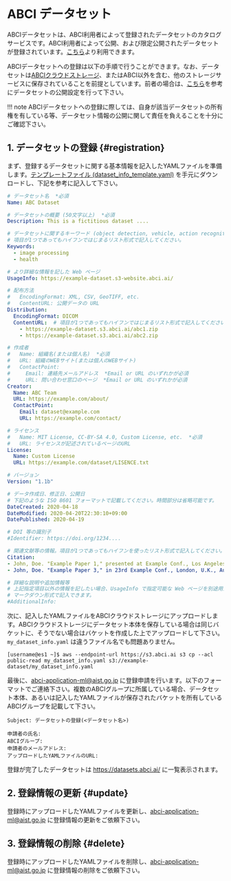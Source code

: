 
# ABCI データセット

ABCIデータセットは、ABCI利用者によって登録されたデータセットのカタログサービスです。ABCI利用者によって公開、および限定公開されたデータセットが登録されています。[こちら](https://datasets.abci.ai)より利用できます。

ABCIデータセットへの登録は以下の手順で行うことができます。なお、データセットは[ABCIクラウドストレージ](abci-cloudstorage.md)、またはABCI以外を含む、他のストレージサービスに保存されていることを前提としています。前者の場合は、[こちら](abci-cloudstorage/publishing-datasets.md)を参考にデータセットの公開設定を行って下さい。

!!! note
    ABCIデータセットへの登録に際しては、自身が該当データセットの所有権を有している等、データセット情報の公開に関して責任を負えることを十分にご確認下さい。


## 1. データセットの登録 {#registration}

まず、登録するデータセットに関する基本情報を記入したYAMLファイルを準備します。[テンプレートファイル (dataset_info_template.yaml)](https://datasets.abci.ai/dataset_info_template.yaml) を手元にダウンロードし、下記を参考に記入して下さい。

<!--UsageInfo には、後述の index.html または別途用意するページの URL を記入します。UsageInfo には、データファイルまたはデータファイルのリストが記載されているページの URL を記入します。-->

```yaml
# データセット名  *必須
Name: ABC Dataset

# データセットの概要 (50文字以上)  *必須
Description: This is a fictitious dataset ....

# データセットに関するキーワード (object detection, vehicle, action recognition, earth observation, etc.)  *必須
# 項目が1つであってもハイフンではじまるリスト形式で記入してください。
Keywords:
  - image processing
  - health

# より詳細な情報を記した Web ページ
UsageInfo: https://example-dataset.s3-website.abci.ai/

# 配布方法
#   EncodingFormat: XML, CSV, GeoTIFF, etc.
#   ContentURL: 公開データの URL
Distribution:
  EncodingFormat: DICOM
  ContentURL:  # 項目が1つであってもハイフンではじまるリスト形式で記入してください。
    - https://example-dataset.s3.abci.ai/abc1.zip
    - https://example-dataset.s3.abci.ai/abc2.zip

# 作成者
#   Name: 組織名(または個人名)  *必須
#   URL: 組織のWEBサイト(または個人のWEBサイト)
#   ContactPoint:
#     Email: 連絡先メールアドレス  *Email or URL のいずれかが必須
#     URL: 問い合わせ窓口のページ  *Email or URL のいずれかが必須
Creator:
  Name: ABC Team
  URL: https://example.com/about/
  ContactPoint:
    Email: dataset@example.com
    URL: https://example.com/contact/

# ライセンス
#   Name: MIT License, CC-BY-SA 4.0, Custom License, etc.  *必須
#   URL: ライセンスが記述されているページのURL
License:
  Name: Custom License
  URL: https://example.com/dataset/LISENCE.txt

# バージョン
Version: "1.1b"

# データ作成日、修正日、公開日
# 下記のような ISO 8601 フォーマットで記載してください。時間部分は省略可能です。
DateCreated: 2020-04-18
DateModified: 2020-04-20T22:30:10+09:00
DatePublished: 2020-04-19

# DOI 等の識別子
#Identifier: https://doi.org/1234....

# 関連文献等の情報。項目が1つであってもハイフンを使ったリスト形式で記入してください。
Citation: 
- John, Doe. "Example Paper 1," presented at Example Conf., Los Angeles, CA, USA, Oct. 8-10, 2020.
- John, Doe. "Example Paper 3," in 23rd Example Conf., London, U.K., Aug. 2015. [Online]. Available: https://example.com/papers/23-5.pdf

# 詳細な説明や追加情報等
# 上記指定項目以外の情報を記したい場合、UsageInfo で指定可能な Web ページを別途用意しない場合に、本項目に追加情報や詳細説明を自由に記述できます。
# マークダウン形式で記入できます。
#AdditionalInfo:
```

次に、記入したYAMLファイルをABCIクラウドストレージにアップロードします。ABCIクラウドストレージにデータセット本体を保存している場合は同じバケットに、そうでない場合はバケットを作成した上でアップロードして下さい。 `my_dataset_info.yaml` は違うファイル名でも問題ありません。

```
[username@es1 ~]$ aws --endpoint-url https://s3.abci.ai s3 cp --acl public-read my_dataset_info.yaml s3://example-dataset/my_dataset_info.yaml
```


最後に、<abci-application-ml@aist.go.jp> に登録申請を行います。以下のフォーマットでご連絡下さい。複数のABCIグループに所属している場合、データセット本体、あるいは記入したYAMLファイルが保存されたバケットを所有しているABCIグループを記載して下さい。

```text
Subject: データセットの登録(<データセット名>)

申請者の氏名: 
ABCIグループ: 
申請者のメールアドレス: 
アップロードしたYAMLファイルのURL: 
```

登録が完了したデータセットは <https://datasets.abci.ai/> に一覧表示されます。


## 2. 登録情報の更新 {#update}

登録時にアップロードしたYAMLファイルを更新し、<abci-application-ml@aist.go.jp>  に登録情報の更新をご依頼下さい。


## 3. 登録情報の削除 {#delete}

登録時にアップロードしたYAMLファイルを削除し、<abci-application-ml@aist.go.jp>  に登録情報の削除をご依頼下さい。

